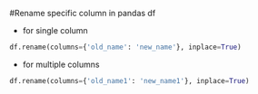 #Rename specific column in pandas df

- for single column
```python
df.rename(columns={'old_name': 'new_name'}, inplace=True)
```
- for multiple columns
```python
df.rename(columns={'old_name1': 'new_name1'}, inplace=True)
```

